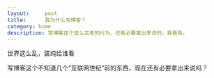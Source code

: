 ```yaml
---
layout:     post
title:      我为什么写博客？
category: home
description: 写博客这个这么古老的行为，还有必要拿出来说吗，我看有。
---
```


世界这么乱，装纯给谁看

写博客这个不知道几个“互联网世纪”前的东西，现在还有必要拿出来说吗？


